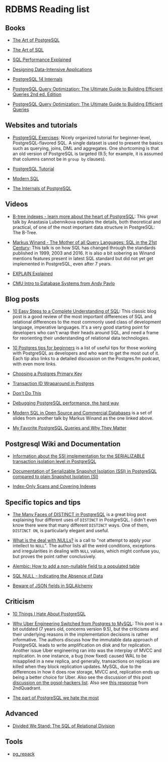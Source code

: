 # RDBMS Reading list

## Books

- [The Art of PostgreSQL](https://theartofpostgresql.com/)

- [The Art of SQL](https://www.oreilly.com/library/view/the-art-of/0596008945/)

- [SQL Performance Explained](https://sql-performance-explained.com/)

- [Designing Data-Intensive Applications](https://www.oreilly.com/library/view/designing-data-intensive-applications/9781491903063/)

- [PostgreSQL 14 Internals](https://postgrespro.com/community/books/internals)

- [PostgreSQL Query Optimization: The Ultimate Guide to Building Efficient Queries 2nd ed. Edition ](https://www.amazon.com/PostgreSQL-Query-Optimization-Ultimate-Efficient/dp/B0CK5GWWQ1)

- [PostgreSQL Query Optimization: The Ultimate Guide to Building Efficient Queries](https://www.oreilly.com/library/view/postgresql-query-optimization/9781484268858/)

## Websites and tutorials

- [PostgreSQL Exercises](https://pgexercises.com/): Nicely organized tutorial for beginner-level, PostgreSQL-flavored SQL. A single dataset is used to present the basics such as querying, joins, DML and aggregates. One shortcoming is that an old version of PostgreSQL is targeted (9.5; for example, it is assumed that columns cannot be in `group by` clauses).

- [PostgreSQL Tutorial](https://www.postgresqltutorial.com/)

- [Modern SQL](https://modern-sql.com/)

- [The Internals of PostgreSQL](http://www.interdb.jp/pg/index.html)

## Videos

- [B-tree indexes - learn more about the heart of PostgreSQL](https://www.youtube.com/watch?v=n5-xEEQFqPY): This great talk by Anastasia Lubennikova explains the details, both theoretical and practical, of one of the most important data structure in PostgreSQL: The B-Tree.

- [Markus Winand - The Mother of all Query Languages: SQL in the 21st Century](https://www.youtube.com/watch?v=8Fb5Qgpr03g): This talk is on how SQL has changed through the standards published in 1999, 2003 and 2016. It is also a bit sobering as Winand mentions features present in latest SQL standard but did not yet get implemented in PostgreSQL, even after 7 years.

- [EXPLAIN Explained](https://www.youtube.com/watch?app=desktop&v=mCwwFAl1pBU)

- [CMU Intro to Database Systems from Andy Pavlo](https://www.youtube.com/playlist?list=PLSE8ODhjZXjbohkNBWQs_otTrBTrjyohi)

## Blog posts

- [10 Easy Steps to a Complete Understanding of SQL](https://blog.jooq.org/10-easy-steps-to-a-complete-understanding-of-sql/): This classic blog post is a good review of the most important differences of SQL and relational differences to the most commonly used class of development language, imperative languages. It's a very good starting point for developers who can't wrap their heads around SQL, and need a frame for reorienting their understanding of relational data technologies.

- [10 Postgres tips for beginners](https://postgres.ai/blog/20230722-10-postgres-tips-for-beginners) is a list of useful tips for those working with PostgreSQL as developers and who want to get the most out of it. Each tip also links to a detailed discussion on the Postgres.fm podcast, with even more links.

- [Choosing a Postgres Primary Key](https://supabase.com/blog/choosing-a-postgres-primary-key)

- [Transaction ID Wraparound in Postgres](https://blog.sentry.io/transaction-id-wraparound-in-postgres/)

- [Don't Do This](https://wiki.postgresql.org/wiki/Don%27t_Do_This)

- [Debugging PostgreSQL performance, the hard way](https://www.justwatch.com/blog/post/debugging-postgresql-performance-the-hard-way/)

- [Modern SQL in Open Source and Commercial Databases](https://www.slideshare.net/MarkusWinand/modern-sql) is a set of slides from another talk by Markus Winand as the one linked above.

- [My Favorite PostgreSQL Queries and Why They Matter](https://severalnines.com/blog/my-favorite-postgresql-queries-and-why-they-matter)

## Postgresql Wiki and Documentation

- [Information about the SSI implementation for the SERIALIZABLE transaction isolation level in PostgreSQL](https://wiki.postgresql.org/wiki/Serializable)

- [Documentation of Serializable Snapshot Isolation (SSI) in PostgreSQL compared to plain Snapshot Isolation (SI)](https://wiki.postgresql.org/wiki/SSI)

- [Index-Only Scans and Covering Indexes](https://www.postgresql.org/docs/current/indexes-index-only-scans.html)

## Specific topics and tips

- [The Many Faces of DISTINCT in PostgreSQL](https://hakibenita.com/the-many-faces-of-distinct-in-postgre-sql) is a great blog post explaining four different uses of `DISTINCT` in PostgreSQL. I didn't even know there were that many different `DISTINCT` ways. One of them, `DISTINCT ON`, is particularly elegant and useful.

- [What is the deal with NULLs?](http://thoughts.davisjeff.com/2009/08/02/what-is-the-deal-with-nulls/) is a call to "not attempt to apply your intellect to `NULL`". The author lists all the weird conditions, exceptions and irregularities in dealing with `NULL` values, which might confuse you, but proves the point rather conclusively.

- [Alembic: How to add a non-nullable field to a populated table](https://archive.is/JY4lq)

- [SQL NULL - Indicating the Absence of Data](https://modern-sql.com/concept/null)

- [Beware of JSON fields in SQLAlchemy](https://amercader.net/blog/beware-of-json-fields-in-sqlalchemy/)

## Criticism

- [10 Things I Hate About PostgreSQL](https://rbranson.medium.com/10-things-i-hate-about-postgresql-20dbab8c2791)

- [Why Uber Engineering Switched from Postgres to MySQL](https://www.uber.com/en-GB/blog/postgres-to-mysql-migration/): This post is a bit outdated (7 years old, concerns version 9.5), but the criticisms and their underlying reasons in the implementation decisions is rather informative. The authors discuss how the immutable data approach of PostgreSQL leads to write amplification on disk and for replication. Another issue Uber engineering ran into was the interplay of MVCC and replication. In one instance, a bug (now fixed) caused WAL to be misapplied in a new replica, and generally, transactions on replicas are killed when they block replication updates. MySQL, due to the differences in how it does row storage, MVCC and, replication ends up being a better choice for Uber. Also see the discussion of this post [discussion on the pgsql-hackers list](https://www.postgresql.org/message-id/flat/579795DF.10502%40commandprompt.com). Also see [this response](https://www.2ndquadrant.com/en/blog/thoughts-on-ubers-list-of-postgres-limitations/) from 2ndQuadrant.

- [The part of PostgreSQL we hate the most](https://ottertune.com/blog/the-part-of-postgresql-we-hate-the-most)

## Advanced

- [Divided We Stand: The SQL of Relational Division](https://www.red-gate.com/simple-talk/databases/sql-server/t-sql-programming-sql-server/divided-we-stand-the-sql-of-relational-division/)

## Tools

- [pg_repack](https://reorg.github.io/pg_repack/)
